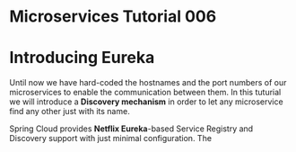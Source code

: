 # Microservices Tutorial 006
# Introducing Eureka 
Until now we have hard-coded the hostnames and the port numbers of our microservices to enable the communication between them.
In this tuturial we will introduce a **Discovery mechanism** in order to let any microservice find any other just with its name.

Spring Cloud provides **Netflix Eureka**-based Service Registry and Discovery support with just minimal configuration. 
The 
<!--stackedit_data:
eyJoaXN0b3J5IjpbLTE2MDk1MzE0MjksLTE0NTc2NDk2MjldfQ
==
-->